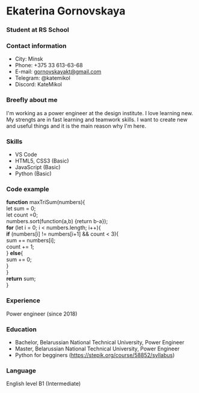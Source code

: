 # Ekaterina Gornovskaya

### Student at RS School

### Contact information

* City: Minsk
* Phone: +375 33 613-63-68
* E-mail: gornovskayakt@gmail.com
* Telegram: @katemikol
* Discord: KateMikol

### Breefly about me

I'm working as a power engineer at the design institute. I love learning new. My strengts are in fast learning and teamwork skills. 
I want to create new and useful things and it is the main reason why I'm here. 

### Skills 
* VS Code
* HTML5, CSS3 (Basic)
* JavaScript (Basic)
* Python (Basic)

### Code example
**function** maxTriSum(numbers){  
    let sum = 0;  
    let count =0;  
    numbers.sort(function(a,b) {return b-a});  
    **for** (let i = 0; i < numbers.length; i++){  
      **if** (numbers[i] != numbers[i+1] && count < 3){  
        sum += numbers[i];  
        count += 1;  
        } **else**{  
        sum += 0;  
      }  
    }  
    **return** sum;  
  }  

### Experience 
 Power engineer (since 2018)

### Education

* Bachelor, Belarussian National Technical University, Power Engineer
* Master, Belarussian National Technical University, Power Engineer
* Python for begginers (https://stepik.org/course/58852/syllabus)

### Language
English level B1 (Intermediate)